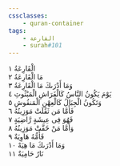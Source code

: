 ```yaml
---
cssclasses:
    - quran-container
tags:
    - القارعة
    - surah#101
---
```


الْقَارِعَةُ  ١<br>
مَا الْقَارِعَةُ  ٢<br>
وَمَا أَدْرَىكَ مَا الْقَارِعَةُ  ٣<br>
يَوْمَ يَكُونُ النَّاسُ كَالْفَرَاشِ الْمَبْثُوثِ  ٤<br>
وَتَكُونُ الْجِبَالُ كَالْعِهْنِ الْمَنفُوشِ  ٥<br>
فَأَمَّا مَن ثَقُلَتْ مَوَزِينُهُ  ٦<br>
فَهُوَ فِى عِيشَةٍ رَّاضِيَةٍ  ٧<br>
وَأَمَّا مَنْ خَفَّتْ مَوَزِينُهُ  ٨<br>
فَأُمُّهُ هَاوِيَةٌ  ٩<br>
وَمَا أَدْرَىكَ مَا هِيَهْ  ١۰<br>
نَارٌ حَامِيَةٌ  ١١<br>
